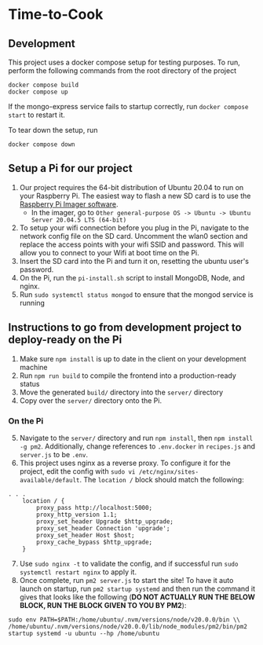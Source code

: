 # Time-to-Cook

## Development
This project uses a docker compose setup for testing purposes. To run, perform the following commands from the root directory of the project
```
docker compose build
docker compose up
```
If the mongo-express service fails to startup correctly, run `docker compose start` to restart it.

To tear down the setup, run 
```
docker compose down
```


## Setup a Pi for our project
1. Our project requires the 64-bit distribution of Ubuntu 20.04 to run on your 
    Raspberry Pi. The easiest way to flash a new SD card is to use the [Raspberry
    Pi Imager software](https://www.raspberrypi.com/software/). 
    - In the imager, go to `Other general-purpose OS -> Ubuntu -> Ubuntu Server 20.04.5 LTS (64-bit)`
2. To setup your wifi connection before you plug in the Pi, navigate to the network
    config file on the SD card. Uncomment the wlan0 section and replace the 
    access points with your wifi SSID and password. This will allow you to connect
    to your Wifi at boot time on the Pi.
3. Insert the SD card into the Pi and turn it on, resetting the ubuntu user's 
    password.
4. On the Pi, run the `pi-install.sh` script to install MongoDB, Node, and nginx.
5. Run `sudo systemctl status mongod` to ensure that the mongod service is running

## Instructions to go from development project to deploy-ready on the Pi
1. Make sure `npm install` is up to date in the client on your development machine
2. Run `npm run build` to compile the frontend into a production-ready status
3. Move the generated `build/` directory into the `server/` directory
4. Copy over the `server/` directory onto the Pi.
### On the Pi
5. Navigate to the `server/` directory and run `npm install`, then `npm install -g pm2`. Additionally, change references to `.env.docker` in `recipes.js` and `server.js` to be `.env`.
6. This project uses nginx as a reverse proxy. To configure it for the project, edit the config with `sudo vi /etc/nginx/sites-available/default`. The `location /` block should match the following:
```
. . .
    location / {
        proxy_pass http://localhost:5000;
        proxy_http_version 1.1;
        proxy_set_header Upgrade $http_upgrade;
        proxy_set_header Connection 'upgrade';
        proxy_set_header Host $host;
        proxy_cache_bypass $http_upgrade;
    }
```
7. Use `sudo nginx -t` to validate the config, and if successful run `sudo systemctl restart nginx` to apply it.
8. Once complete, run `pm2 server.js` to start the site! To have it auto launch on startup, run `pm2 startup systemd` and then run the command it gives that looks like the following (**DO NOT ACTUALLY RUN THE BELOW BLOCK, RUN THE BLOCK GIVEN TO YOU BY PM2**):
```
sudo env PATH=$PATH:/home/ubuntu/.nvm/versions/node/v20.0.0/bin \\ 
/home/ubuntu/.nvm/versions/node/v20.0.0/lib/node_modules/pm2/bin/pm2 startup systemd -u ubuntu --hp /home/ubuntu

```
